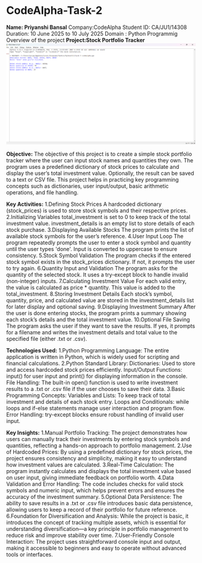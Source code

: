 # CodeAlpha-Task-2
**Name: Priyanshi Bansal**
Company:CodeAlpha 
Student ID: CA/JU1/14308 
Duration: 10 June 2025 to 10 July 2025
Domain : Python Programmig 
Overview of the project
**Project:Stock Portfolio Tracker**
![image alt](https://github.com/Priyanshi19-ba/CodeAlpha-Task-2/blob/bbf98be2e6d9f05c121f6017af6812f4bb8b585f/Screenshot%202025-07-06%20182027.png)

**Objective:**
The objective of this project is to create a simple stock portfolio tracker where the user can input stock names and quantities they own. The program uses a predefined dictionary of stock prices to calculate and display the user’s total investment value. Optionally, the result can be saved to a text or CSV file. This project helps in practicing key programming concepts such as dictionaries, user input/output, basic arithmetic operations, and file handling.

**Key Activities:**
1.Defining Stock Prices
A hardcoded dictionary (stock_prices) is used to store stock symbols and their respective prices.
2.Initializing Variables
total_investment is set to 0 to keep track of the total investment value.
investment_details is an empty list to store details of each stock purchase.
3.Displaying Available Stocks
The program prints the list of available stock symbols for the user’s reference.
4.User Input Loop
The program repeatedly prompts the user to enter a stock symbol and quantity until the user types 'done'.
Input is converted to uppercase to ensure consistency.
5.Stock Symbol Validation
The program checks if the entered stock symbol exists in the stock_prices dictionary.
If not, it prompts the user to try again.
6.Quantity Input and Validation
The program asks for the quantity of the selected stock.
It uses a try-except block to handle invalid (non-integer) inputs.
7.Calculating Investment Value
For each valid entry, the value is calculated as price * quantity.
This value is added to the total_investment.
8.Storing Investment Details
Each stock’s symbol, quantity, price, and calculated value are stored in the investment_details list for later display and optional saving.
9.Displaying Investment Summary
After the user is done entering stocks, the program prints a summary showing each stock’s details and the total investment value.
10.Optional File Saving
The program asks the user if they want to save the results.
If yes, it prompts for a filename and writes the investment details and total value to the specified file (either .txt or .csv).

**Technologies Used:**
1.Python Programming Language:
The entire application is written in Python, which is widely used for scripting and financial calculations.
2.Python Standard Library:
Dictionaries: Used to store and access hardcoded stock prices efficiently.
Input/Output Functions: input() for user input and print() for displaying information in the console.
File Handling: The built-in open() function is used to write investment results to a .txt or .csv file if the user chooses to save their data.
3.Basic Programming Concepts:
Variables and Lists: To keep track of total investment and details of each stock entry.
Loops and Conditionals: while loops and if-else statements manage user interaction and program flow.
Error Handling: try-except blocks ensure robust handling of invalid user input.

**Key Insights:**
1.Manual Portfolio Tracking:
The project demonstrates how users can manually track their investments by entering stock symbols and quantities, reflecting a hands-on approach to portfolio management.
2.Use of Hardcoded Prices:
By using a predefined dictionary for stock prices, the project ensures consistency and simplicity, making it easy to understand how investment values are calculated.
3.Real-Time Calculation:
The program instantly calculates and displays the total investment value based on user input, giving immediate feedback on portfolio worth.
4.Data Validation and Error Handling:
The code includes checks for valid stock symbols and numeric input, which helps prevent errors and ensures the accuracy of the investment summary.
5.Optional Data Persistence:
The ability to save results in a .txt or .csv file introduces basic data persistence, allowing users to keep a record of their portfolio for future reference.
6.Foundation for Diversification and Analysis:
While the project is basic, it introduces the concept of tracking multiple assets, which is essential for understanding diversification—a key principle in portfolio management to reduce risk and improve stability over time.
7.User-Friendly Console Interaction:
The project uses straightforward console input and output, making it accessible to beginners and easy to operate without advanced tools or interfaces.
